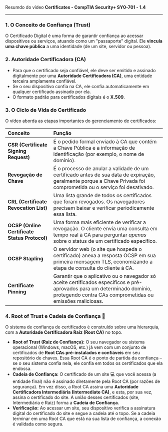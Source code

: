 Resumdo do vídeo **Certificates - CompTIA Security+ SY0-701 - 1.4**

---

### 1. O Conceito de Confiança (Trust)
O Certificado Digital é uma forma de garantir confiança ao acessar dispositivos ou serviços, atuando como um "passaporte" digital. Ele **vincula uma chave pública** a uma identidade (de um site, servidor ou pessoa).

### 2. Autoridade Certificadora (CA)
* Para que o certificado seja confiável, ele deve ser emitido e assinado digitalmente por uma **Autoridade Certificadora (CA)**, uma entidade terceira amplamente confiável.
* Se o seu dispositivo confia na CA, ele confia automaticamente em qualquer certificado assinado por ela.
* O formato padrão para certificados digitais é o **X.509**.

### 3. O Ciclo de Vida do Certificado
O vídeo aborda as etapas importantes do gerenciamento de certificados:

| Conceito | Função |
| :--- | :--- |
| **CSR (Certificate Signing Request)** | É o pedido formal enviado à CA que contém a Chave Pública e a informação de identificação (por exemplo, o nome de domínio). |
| **Revogação de Chave** | É o processo de anular a validade de um certificado antes de sua data de expiração, geralmente porque a Chave Privada foi comprometida ou o serviço foi desativado. |
| **CRL (Certificate Revocation List)** | Uma lista grande de todos os certificados que foram revogados. Os navegadores precisam baixar e verificar periodicamente essa lista. |
| **OCSP (Online Certificate Status Protocol)** | Uma forma mais eficiente de verificar a revogação. O cliente envia uma consulta em tempo real à CA para perguntar *apenas* sobre o status de um certificado específico. |
| **OCSP Stapling** | O servidor web (o site que hospeda o certificado) anexa a resposta OCSP em sua primeira mensagem TLS, economizando a etapa de consulta do cliente à CA. |
| **Certificate Pinning** | Garantir que o aplicativo ou o navegador só aceite certificados específicos e pré-aprovados para um determinado domínio, protegendo contra CAs comprometidas ou emissões maliciosas. |

### 4. Root of Trust e Cadeia de Confiança 🔗

O sistema de confiança de certificados é construído sobre uma hierarquia, com a **Autoridade Certificadora Raiz (Root CA)** no topo.

* **Root of Trust (Raiz de Confiança):** O seu navegador ou sistema operacional (Windows, macOS, etc.) já vem com um conjunto de certificados de **Root CAs pré-instalados e confiáveis** em seu repositório de chaves. Essa Root CA é o ponto de partida da confiança – se o seu sistema confia nela, ele confia em todos os certificados que ela endossa.
* **Cadeia de Confiança:** O certificado de um site 💻 que você acessa (a entidade final) não é assinado diretamente pela Root CA (por razões de segurança). Em vez disso, a Root CA assina uma **Autoridade Certificadora Intermediária (Intermediate CA)**, e esta, por sua vez, assina o certificado do site. A união desses certificados (site, Intermediária e Raiz) forma a **Cadeia de Confiança**.
* **Verificação:** Ao acessar um site, seu dispositivo verifica a assinatura digital do certificado do site e segue a cadeia até o topo. Se a cadeia terminar em uma Root CA que está na sua lista de confiança, a conexão é validada como segura.


